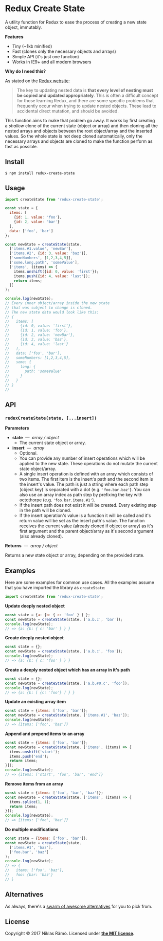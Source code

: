 # Redux Create State

A utility function for Redux to ease the process of creating a new state object, immutably.

**Features**

* Tiny (~1kb minified)
* Fast (clones only the necessary objects and arrays)
* Simple API (it's just one function)
* Works in IE9+ and all modern browsers

**Why do I need this?**

As stated on the [Redux website](http://redux.js.org/docs/recipes/reducers/ImmutableUpdatePatterns.html):

> The key to updating nested data is **that every level of nesting must be copied and updated appropriately**. This is often a difficult concept for those learning Redux, and there are some specific problems that frequently occur when trying to update nested objects. These lead to accidental direct mutation, and should be avoided.

This function aims to make that problem go away. It works by first creating a *shallow* clone of the current state (object or array) and then cloning all the nested arrays and objects between the root object/array and the inserted values. So the whole state is not deep cloned automatically, only the necessary arrays and objects are cloned to make the function perform as fast as possible.

## Install

```console
$ npm install redux-create-state
```

## Usage

```javascript
import createState from 'redux-create-state';

const state = {
  items: [
    {id: 1, value: 'foo'},
    {id: 2, value: 'bar'}
  ],
  data: ['foo', 'bar']
};

const newState = createState(state,
  ['items.#1.value', 'newBar'],
  ['items.#2', {id: 3, value: 'baz'}],
  ['someNumbers', [1,2,3,4,5]],
  ['some.long.path', 'someValue'],
  ['items', (items) => {
    items.unshift({id: 0, value: 'first'});
    items.push({id: 4, value: 'last'});
    return items;
  }]
);

console.log(newState);
// Every inner object/array inside the new state
// that was subject to change is cloned.
// The new state data would look like this:
// {
//   items: [
//     {id: 0, value: 'first'},
//     {id: 1, value: 'foo'},
//     {id: 2, value: 'newBar'},
//     {id: 3, value: 'baz'},
//     {id: 4, value: 'last'}
//   ],
//   data: ['foo', 'bar'],
//   someNumbers: [1,2,3,4,5],
//   some: {
//     long: {
//       path: 'someValue'
//     }
//   }
// }
//
```

## API

### `reduxCreateState(state, [...insert])`

**Parameters**

* **state** &nbsp;&mdash;&nbsp; *array / object*
  * The current state object or array.
* **insert** &nbsp;&mdash;&nbsp; *array*
  * Optional.
  * You can provide any number of insert operations which will be applied to the new state. These operations do not mutate the current state object/array.
  * A single insert operation is defined with an array which consists of two items. The first item is the insert's path and the second item is the insert's value. The path is just a string where each path step (object key) is separated with a dot (e.g. `'foo.bar.baz'`). You can also use an array index as path step by prefixing the key with octothorpe (e.g. `'foo.bar.items.#1'`).
  * If the insert path does not exist it will be created. Every existing step in the path will be cloned.
  * If the insert operation's value is a function it will be called and it's return value will be set as the insert path's value. The function receives the current value (already cloned if object or array) as it's first argument and the parent object/array as it's second argument (also already cloned).

**Returns** &nbsp;&mdash;&nbsp; *array / object*

Returns a new state object or array, depending on the provided state.

## Examples

Here are some examples for common use cases. All the examples assume that you have imported the library as `createState`:
```javascript
import createState from 'redux-create-state';
```

**Update deeply nested object**

```javascript
const state = {a: {b: { c: 'foo' } } };
const newState = createState(state, ['a.b.c', 'bar']);
console.log(newState);
// => {a: {b: { c: 'bar' } } }
```

**Create deeply nested object**

```javascript
const state = {};
const newState = createState(state, ['a.b.c', 'foo']);
console.log(newState);
// => {a: {b: { c: 'foo' } } }
```

**Create a deeply nested object which has an array in it's path**

```javascript
const state = {};
const newState = createState(state, ['a.b.#0.c', 'foo']);
console.log(newState);
// => {a: {b: [ {c: 'foo'} ] } }
```

**Update an existing array item**

```javascript
const state = {items: ['foo', 'bar']};
const newState = createState(state, ['items.#1', 'baz']);
console.log(newState);
// => {items: ['foo', 'baz']}
```

**Append and prepend items to an array**

```javascript
const state = {items: ['foo', 'bar']};
const newState = createState(state, ['items', (items) => {
  items.unshift('start');
  items.push('end');
  return items;
}]);
console.log(newState);
// => {items: ['start', 'foo', 'bar', 'end']}
```

**Remove items from an array**

```javascript
const state = {items: ['foo', 'bar', 'baz']};
const newState = createState(state, ['items', (items) => {
  items.splice(1, 1);
  return items;
}]);
console.log(newState);
// => {items: ['foo', 'baz']}
```

**Do multiple modifications**

```javascript
const state = {items: ['foo', 'bar']};
const newState = createState(state,
  ['items.#1', 'baz'],
  ['foo.bar', 'baz']
);
console.log(newState);
// => {
//   items: ['foo', 'baz'],
//   foo: {bar: 'baz'}
// }
```

## Alternatives

As always, there's a [swarm of awesome alternatives](https://github.com/markerikson/redux-ecosystem-links/blob/master/immutable-data.md#immutable-update-utilities) for you to pick from.

## License

Copyright &copy; 2017 Niklas Rämö. Licensed under **[the MIT license](LICENSE.md)**.

